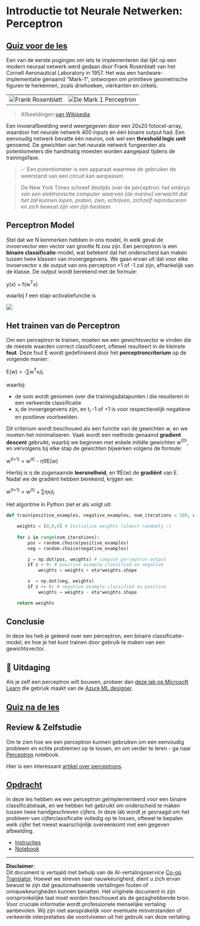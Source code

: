 <!--
CO_OP_TRANSLATOR_METADATA:
{
  "original_hash": "0c37770bba4fff3c71dc00eb261ee61b",
  "translation_date": "2025-08-28T19:48:25+00:00",
  "source_file": "lessons/3-NeuralNetworks/03-Perceptron/README.md",
  "language_code": "nl"
}
-->
# Introductie tot Neurale Netwerken: Perceptron

## [Quiz voor de les](https://red-field-0a6ddfd03.1.azurestaticapps.net/quiz/103)

Een van de eerste pogingen om iets te implementeren dat lijkt op een modern neuraal netwerk werd gedaan door Frank Rosenblatt van het Cornell Aeronautical Laboratory in 1957. Het was een hardware-implementatie genaamd "Mark-1", ontworpen om primitieve geometrische figuren te herkennen, zoals driehoeken, vierkanten en cirkels.

|      |      |
|--------------|-----------|
|<img src='images/Rosenblatt-wikipedia.jpg' alt='Frank Rosenblatt'/> | <img src='images/Mark_I_perceptron_wikipedia.jpg' alt='De Mark 1 Perceptron' />|

> Afbeeldingen [van Wikipedia](https://en.wikipedia.org/wiki/Perceptron)

Een invoerafbeelding werd weergegeven door een 20x20 fotocel-array, waardoor het neurale netwerk 400 inputs en één binaire output had. Een eenvoudig netwerk bevatte één neuron, ook wel een **threshold logic unit** genoemd. De gewichten van het neurale netwerk fungeerden als potentiometers die handmatig moesten worden aangepast tijdens de trainingsfase.

> ✅ Een potentiometer is een apparaat waarmee de gebruiker de weerstand van een circuit kan aanpassen.

> De New York Times schreef destijds over de perceptron: *het embryo van een elektronische computer waarvan [de marine] verwacht dat het zal kunnen lopen, praten, zien, schrijven, zichzelf reproduceren en zich bewust zijn van zijn bestaan.*

## Perceptron Model

Stel dat we N kenmerken hebben in ons model, in welk geval de invoervector een vector van grootte N zou zijn. Een perceptron is een **binaire classificatie**-model, wat betekent dat het onderscheid kan maken tussen twee klassen van invoergegevens. We gaan ervan uit dat voor elke invoervector x de output van ons perceptron +1 of -1 zal zijn, afhankelijk van de klasse. De output wordt berekend met de formule:

y(x) = f(w<sup>T</sup>x)

waarbij f een stap-activatiefunctie is

<!-- img src="http://www.sciweavers.org/tex2img.php?eq=f%28x%29%20%3D%20%5Cbegin%7Bcases%7D%0A%20%20%20%20%20%20%20%20%20%2B1%20%26%20x%20%5Cgeq%200%20%5C%5C%0A%20%20%20%20%20%20%20%20%20-1%20%26%20x%20%3C%200%0A%20%20%20%20%20%20%20%5Cend%7Bcases%7D%20%5C%5C%0A&bc=White&fc=Black&im=jpg&fs=12&ff=arev&edit=0" align="center" border="0" alt="f(x) = \begin{cases} +1 & x \geq 0 \\ -1 & x < 0 \end{cases} \\" width="154" height="50" / -->
<img src="images/activation-func.png"/>

## Het trainen van de Perceptron

Om een perceptron te trainen, moeten we een gewichtsvector w vinden die de meeste waarden correct classificeert, oftewel resulteert in de kleinste **fout**. Deze fout E wordt gedefinieerd door het **perceptroncriterium** op de volgende manier:

E(w) = -∑w<sup>T</sup>x<sub>i</sub>t<sub>i</sub>

waarbij:

* de som wordt genomen over die trainingsdatapunten i die resulteren in een verkeerde classificatie
* x<sub>i</sub> de invoergegevens zijn, en t<sub>i</sub> -1 of +1 is voor respectievelijk negatieve en positieve voorbeelden.

Dit criterium wordt beschouwd als een functie van de gewichten w, en we moeten het minimaliseren. Vaak wordt een methode genaamd **gradient descent** gebruikt, waarbij we beginnen met enkele initiële gewichten w<sup>(0)</sup>, en vervolgens bij elke stap de gewichten bijwerken volgens de formule:

w<sup>(t+1)</sup> = w<sup>(t)</sup> - η∇E(w)

Hierbij is η de zogenaamde **leersnelheid**, en ∇E(w) de **gradiënt** van E. Nadat we de gradiënt hebben berekend, krijgen we:

w<sup>(t+1)</sup> = w<sup>(t)</sup> + ∑ηx<sub>i</sub>t<sub>i</sub>

Het algoritme in Python ziet er als volgt uit:

```python
def train(positive_examples, negative_examples, num_iterations = 100, eta = 1):

    weights = [0,0,0] # Initialize weights (almost randomly :)
        
    for i in range(num_iterations):
        pos = random.choice(positive_examples)
        neg = random.choice(negative_examples)

        z = np.dot(pos, weights) # compute perceptron output
        if z < 0: # positive example classified as negative
            weights = weights + eta*weights.shape

        z  = np.dot(neg, weights)
        if z >= 0: # negative example classified as positive
            weights = weights - eta*weights.shape

    return weights
```

## Conclusie

In deze les heb je geleerd over een perceptron, een binaire classificatie-model, en hoe je het kunt trainen door gebruik te maken van een gewichtsvector.

## 🚀 Uitdaging

Als je zelf een perceptron wilt bouwen, probeer dan [deze lab op Microsoft Learn](https://docs.microsoft.com/en-us/azure/machine-learning/component-reference/two-class-averaged-perceptron?WT.mc_id=academic-77998-cacaste) die gebruik maakt van de [Azure ML designer](https://docs.microsoft.com/en-us/azure/machine-learning/concept-designer?WT.mc_id=academic-77998-cacaste).

## [Quiz na de les](https://red-field-0a6ddfd03.1.azurestaticapps.net/quiz/203)

## Review & Zelfstudie

Om te zien hoe we een perceptron kunnen gebruiken om een eenvoudig probleem en echte problemen op te lossen, en om verder te leren - ga naar [Perceptron](Perceptron.ipynb) notebook.

Hier is een interessant [artikel over perceptrons](https://towardsdatascience.com/what-is-a-perceptron-basics-of-neural-networks-c4cfea20c590).

## [Opdracht](lab/README.md)

In deze les hebben we een perceptron geïmplementeerd voor een binaire classificatietaak, en we hebben het gebruikt om onderscheid te maken tussen twee handgeschreven cijfers. In deze lab wordt je gevraagd om het probleem van cijferclassificatie volledig op te lossen, oftewel te bepalen welk cijfer het meest waarschijnlijk overeenkomt met een gegeven afbeelding.

* [Instructies](lab/README.md)
* [Notebook](lab/PerceptronMultiClass.ipynb)

---

**Disclaimer**:  
Dit document is vertaald met behulp van de AI-vertalingsservice [Co-op Translator](https://github.com/Azure/co-op-translator). Hoewel we streven naar nauwkeurigheid, dient u zich ervan bewust te zijn dat geautomatiseerde vertalingen fouten of onnauwkeurigheden kunnen bevatten. Het originele document in zijn oorspronkelijke taal moet worden beschouwd als de gezaghebbende bron. Voor cruciale informatie wordt professionele menselijke vertaling aanbevolen. Wij zijn niet aansprakelijk voor eventuele misverstanden of verkeerde interpretaties die voortvloeien uit het gebruik van deze vertaling.